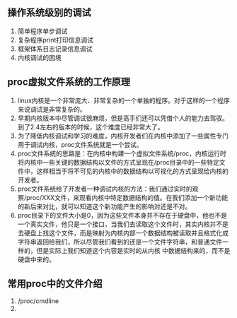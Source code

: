## 操作系统级别的调试
1. 简单程序单步调试
2. 复杂程序print打印信息调试
3. 框架体系日志记录信息调试
4. 内核调试的困境
## proc虚拟文件系统的工作原理
1. linux内核是一个非常庞大、非常复杂的一个单独的程序。对于这样的一个程序来说调试是非常复杂的。
2. 早期内核版本中尽管调试很麻烦，但是高手们还可以凭借个人的能力去驾驭。到了2.4左右的版本的时候，这个难度已经非常大了。
3. 为了降低内核调试和学习的难度，内核开发者们在内核中添加了一些属性专门用于调试内核，proc文件系统就是一个尝试。
4. proc文件系统的思路是：在内核中构建一个虚拟文件系统/proc，内核运行时将内核中一些关键的数据结构以文件的方式呈现在/proc目录中的一些特定文件中，这样相当于将不可见的内核中的数据结构以可视化的方式呈现给内核的开发者。
5. proc文件系统给了开发者一种调试内核的方法：我们通过实时的观察/proc/XXX文件，来观看内核中特定数据结构的值。在我们添加一个新功能的新后来对比，就可以知道这个新功能产生的影响对还是不对。
6. proc目录下的文件大小是0，因为这些文件本身并不存在于硬盘中，他也不是一个真实文件，他只是一个接口，当我们去读取这个文件时，其实内核并不是去硬盘上找这个文件，而是映射为内核内部一个数据结构被读取并且格式化成字符串返回给我们，所以尽管我们看到的还是一个文件字符串，和普通文件一样的，但是实际上我们知道这个内容是实时的从内核 中数据结构来的，而不是硬盘中来的。

## 常用proc中的文件介绍
1. /proc/cmdline
2. 